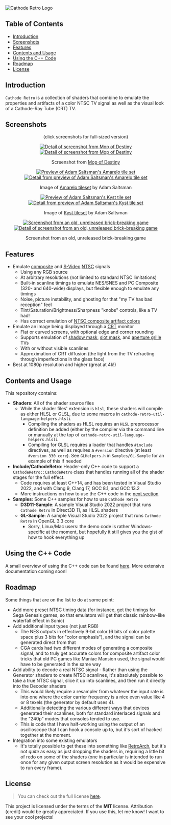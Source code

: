 ![Cathode Retro Logo](https://cathoderetro.com/CathodeRetroLogo-CRTSmall.jpg)
## Table of Contents
* [Introduction](#introduction)
* [Screenshots](#screenshots)
* [Features](#features)
* [Contents and Usage](#contents-and-usage)
* [Using the C++ Code](#using-the-c-code)
* [Roadmap](#roadmap)
* [License](#license)

## Introduction

`Cathode Retro` is a collection of shaders that combine to emulate the properties and artifacts of a color NTSC TV signal as well as the visual look of a Cathode-Ray Tube (CRT) TV.

## Screenshots

<p align="center">(click screenshots for full-sized version)</p>
<p align="center">
  <a href="https://cathoderetro.com/CathodeRetro-Screen01-Full-MopOfDestiny.jpg">
    <img src="https://cathoderetro.com/CathodeRetro-Screen01-Small-MopOfDestiny.png" alt="Detail of screenshot from Mop of Destiny">
  </a>
  <a href="https://cathoderetro.com/CathodeRetro-Screen01-Full-MopOfDestiny.jpg">
    <img src="https://cathoderetro.com/CathodeRetro-Screen01-Detail-MopOfDestiny.png" alt="Detail of screenshot from Mop of Destiny">
  </a>
</p>
<p align="center">Screenshot from <a href="https://mopofdestiny.com">Mop of Destiny</a></p>
<p align="center">
  <a href="https://cathoderetro.com/CathodeRetro-Screen02-Full-SaltsmanAmarelo.jpg">
    <img src="https://cathoderetro.com/CathodeRetro-Screen02-Small-SaltsmanAmarelo.png" alt="Preview of Adam Saltsman's Amarelo tile set">
  </a>
  <a href="https://cathoderetro.com/CathodeRetro-Screen02-Full-SaltsmanAmarelo.jpg">
    <img src="https://cathoderetro.com/CathodeRetro-Screen02-Detail-SaltsmanAmarelo.png" alt="Detail from preview of Adam Saltsman's Amarelo tile set">
  </a>
</p>
<p align="center">Image of <a href="https://itch.io/queue/c/376872/public-domain-pixel-art?game_id=560830">Amarelo tileset</a> by Adam Saltsman</p>
<p align="center">
  <a href="https://cathoderetro.com/CathodeRetro-Screen03-Full-SaltsmanKyst.jpg">
    <img src="https://cathoderetro.com/CathodeRetro-Screen03-Small-SaltsmanKyst.png" alt="Preview of Adam Saltsman's Kyst tile set">
  </a>
  <a href="https://cathoderetro.com/CathodeRetro-Screen03-Full-SaltsmanKyst.jpg">
    <img src="https://cathoderetro.com/CathodeRetro-Screen03-Detail-SaltsmanKyst.png" alt="Detail from preview of Adam Saltsman's Kyst tile set">
  </a>
</p>
<p align="center">Image of <a href="https://itch.io/queue/c/376872/public-domain-pixel-art?game_id=329674">Kyst tileset</a> by Adam Saltsman</p>
<p align="center">
  <a href="https://cathoderetro.com/CathodeRetro-Screen04-Full-Breakout.jpg">
    <img src="https://cathoderetro.com/CathodeRetro-Screen04-Small-Breakout.png" alt="Screenshot from an old, unreleased brick-breaking game">
  </a>
  <a href="https://cathoderetro.com/CathodeRetro-Screen04-Full-Breakout.jpg">
    <img src="https://cathoderetro.com/CathodeRetro-Screen04-Detail-Breakout.png" alt="Detail of screenshot from an old, unreleased brick-breaking game">
  </a>
</p>
<p align="center">Screenshot from an old, unreleased brick-breaking game</p>

## Features
* Emulate [composite](https://en.wikipedia.org/wiki/Composite_video) and [S-Video](https://en.wikipedia.org/wiki/S-Video) [NTSC](https://en.wikipedia.org/wiki/NTSC) signals
	* Using any RGB source
	* At arbitrary resolutions (not limited to standard NTSC limitations)
	* Built-in scanline timings to emulate NES/SNES and PC Composite (320- and 640-wide) displays, but flexible enough to emulate any timings
	* Noise, picture instability, and ghosting for that "my TV has bad reception" feel
	* Tint/Saturation/Brightness/Sharpness "knobs" controls, like a TV had!
	* Has correct emulation of [NTSC composite artifact colors](https://en.wikipedia.org/wiki/Composite_artifact_colors)
* Emulate an image being displayed through a [CRT](https://en.wikipedia.org/wiki/Cathode-ray_tube) monitor
	* Flat or curved screens, with optional edge and corner rounding
	* Supports emulation of [shadow mask](https://en.wikipedia.org/wiki/Shadow_mask), [slot mask](https://en.wikipedia.org/wiki/Shadow_mask), and [aperture grille](https://en.wikipedia.org/wiki/Aperture_grille) TVs
	* With or without visible scanlines
	* Approximation of CRT diffusion (the light from the TV refracting through imperfections in the glass face)
* Best at 1080p resolution and higher (great at 4k!)

## Contents and Usage

This repository contains:
* **Shaders**: All of the shader source files
	* While the shader files' extension is `hlsl`, these shaders will compile as either HLSL or GLSL, due to some macros in `cathode-retro-util-language-helpers.hlsli`
		* Compiling the shaders as HLSL requires an `HLSL` preprocessor definition be added (either by the compiler via the command line or manually at the top of `cathode-retro-util-language-helpers.hlsli`
		* Compiling for GLSL requires a loader that handles `#include` directives, as well as requires a `#version` directive (at least `#version 330 core`). See `GLHelpers.h` in `Samples/GL-Sample` for an example of this if needed
* **Include/CathodeRetro**: Header-only C++ code to support a `CathodeRetro::CathodeRetro` class that handles running all of the shader stages for the full effect.
	* Code requires at least C++14, and has been tested in Visual Studio 2022, and with Clang 9, Clang 17, GCC 8.1, and GCC 13.2
	* More instructions on how to use the C++ code in the [next section](#using-the-c-code)
* **Samples**: Some C++ samples for how to use `Cathode Retro`
	* **D3D11-Sample**: A sample Visual Studio 2022 project that runs `Cathode Retro` in Direct3D 11, as HLSL shaders
	* **GL-Sample**: A sample Visual Studio 2022 project that runs `Cathode Retro` in OpenGL 3.3 core
		* Sorry, Linux/Mac users: the demo code is rather Windows-specific at the moment, but hopefully it still gives you the gist of how to hook everything up

## Using the C++ Code

A small overview of using the C++ code can be found [here](/docs/Using-the-C-Code.md). More extensive documentation coming soon!

## Roadmap

Some things that are on the list to do at some point:
* Add more preset NTSC timing data (for instance, get the timings for Sega Genesis games, so that emulators will get that classic rainbow-like waterfall effect in Sonic)
* Add additional input types (not just RGB)
	- The NES outputs in effectively 9-bit color (6 bits of color palette space plus 3 bits for "color emphasis"), and the signal can be generated direct from that
	- CGA cards had two different modes of generating a composite signal, and to truly get accurate colors for composite artifact color tricks that old PC games like Maniac Mansion used, the signal would have to be generated in the same way
* Add ability to decode a real NTSC signal - Rather than using the Generator shaders to create NTSC scanlines, it's absolutely possible to take a true NTSC signal, slice it up into scanlines, and then run it directly into the Decoder shaders
	- This would likely require a resampler from whatever the input rate is into one where the color carrier frequency is a nice even value like 4 or 8 texels (the generator by default uses 4).
	- Additionally detecting the various different ways that devices generated their scanlines, both for standard interlaced signals and the "240p" modes that consoles tended to use.
	- This is code that I have half-working using the output of an oscilloscope that I can hook a console up to, but it's sort of hacked together at the moment.
* Integration into some existing emulators
	- It's totally possible to get these into something like [RetroArch](https://www.retroarch.com/), but it's not *quite* as easy as just dropping the shaders in, requiring a little bit of redo on some of the shaders (one in particular is intended to run once for any given output screen resolution as it would be expensive to run every frame).
	
## License

>You can check out the full license [here](https://github.com/DeadlyRedCube/cathode-retro/blob/main/LICENSE).

This project is licensed under the terms of the **MIT** license.
Attribution (credit) would be greatly appreciated. If you use this, let me know! I want to see your cool projects!

